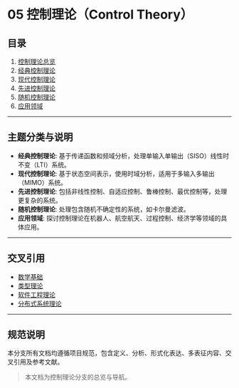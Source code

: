 # 05 控制理论（Control Theory）

## 目录

1. [控制理论总览](./README.md)
2. [经典控制理论](./05.1_Classical_Control_Theory.md)
3. [现代控制理论](./05.2_Modern_Control_Theory.md)
4. [先进控制理论](./05.3_Advanced_Control_Theory.md)
5. [随机控制理论](./05.4_Stochastic_Control_Theory.md)
6. [应用领域](./05.5_Applications.md)

---

## 主题分类与说明

- **经典控制理论**: 基于传递函数和频域分析，处理单输入单输出（SISO）线性时不变（LTI）系统。
- **现代控制理论**: 基于状态空间表示，使用时域分析，适用于多输入多输出（MIMO）系统。
- **先进控制理论**: 包括非线性控制、自适应控制、鲁棒控制、最优控制等，处理更复杂的系统。
- **随机控制理论**: 处理包含随机不确定性的系统，如卡尔曼滤波。
- **应用领域**: 探讨控制理论在机器人、航空航天、过程控制、经济学等领域的具体应用。

---

## 交叉引用

- [数学基础](../02_Mathematical_Foundations/README.md)
- [类型理论](../05_Type_Theory/README.md)
- [软件工程理论](../07_Software_Engineering_Theory/README.md)
- [分布式系统理论](../10_Distributed_Systems_Theory/README.md)

---

## 规范说明

本分支所有文档均遵循项目规范，包含定义、分析、形式化表达、多表征内容、交叉引用及参考文献。

> 本文档为控制理论分支的总览与导航。
